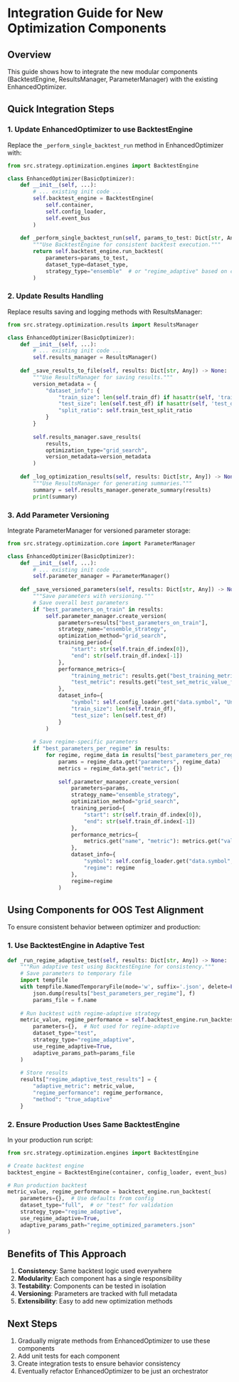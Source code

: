 # Integration Guide for New Optimization Components

## Overview
This guide shows how to integrate the new modular components (BacktestEngine, ResultsManager, ParameterManager) with the existing EnhancedOptimizer.

## Quick Integration Steps

### 1. Update EnhancedOptimizer to use BacktestEngine

Replace the `_perform_single_backtest_run` method in EnhancedOptimizer with:

```python
from src.strategy.optimization.engines import BacktestEngine

class EnhancedOptimizer(BasicOptimizer):
    def __init__(self, ...):
        # ... existing init code ...
        self.backtest_engine = BacktestEngine(
            self.container, 
            self.config_loader, 
            self.event_bus
        )
        
    def _perform_single_backtest_run(self, params_to_test: Dict[str, Any], dataset_type: str) -> Tuple[Optional[float], Optional[Dict[str, Dict[str, Any]]]]:
        """Use BacktestEngine for consistent backtest execution."""
        return self.backtest_engine.run_backtest(
            parameters=params_to_test,
            dataset_type=dataset_type,
            strategy_type="ensemble"  # or "regime_adaptive" based on config
        )
```

### 2. Update Results Handling

Replace results saving and logging methods with ResultsManager:

```python
from src.strategy.optimization.results import ResultsManager

class EnhancedOptimizer(BasicOptimizer):
    def __init__(self, ...):
        # ... existing init code ...
        self.results_manager = ResultsManager()
        
    def _save_results_to_file(self, results: Dict[str, Any]) -> None:
        """Use ResultsManager for saving results."""
        version_metadata = {
            "dataset_info": {
                "train_size": len(self.train_df) if hasattr(self, 'train_df') else 0,
                "test_size": len(self.test_df) if hasattr(self, 'test_df') else 0,
                "split_ratio": self.train_test_split_ratio
            }
        }
        
        self.results_manager.save_results(
            results,
            optimization_type="grid_search",
            version_metadata=version_metadata
        )
        
    def _log_optimization_results(self, results: Dict[str, Any]) -> None:
        """Use ResultsManager for generating summaries."""
        summary = self.results_manager.generate_summary(results)
        print(summary)
```

### 3. Add Parameter Versioning

Integrate ParameterManager for versioned parameter storage:

```python
from src.strategy.optimization.core import ParameterManager

class EnhancedOptimizer(BasicOptimizer):
    def __init__(self, ...):
        # ... existing init code ...
        self.parameter_manager = ParameterManager()
        
    def _save_versioned_parameters(self, results: Dict[str, Any]) -> None:
        """Save parameters with versioning."""
        # Save overall best parameters
        if "best_parameters_on_train" in results:
            self.parameter_manager.create_version(
                parameters=results["best_parameters_on_train"],
                strategy_name="ensemble_strategy",
                optimization_method="grid_search",
                training_period={
                    "start": str(self.train_df.index[0]),
                    "end": str(self.train_df.index[-1])
                },
                performance_metrics={
                    "training_metric": results.get("best_training_metric_value", 0),
                    "test_metric": results.get("test_set_metric_value_for_best_params", 0)
                },
                dataset_info={
                    "symbol": self.config_loader.get("data.symbol", "Unknown"),
                    "train_size": len(self.train_df),
                    "test_size": len(self.test_df)
                }
            )
            
        # Save regime-specific parameters
        if "best_parameters_per_regime" in results:
            for regime, regime_data in results["best_parameters_per_regime"].items():
                params = regime_data.get("parameters", regime_data)
                metrics = regime_data.get("metric", {})
                
                self.parameter_manager.create_version(
                    parameters=params,
                    strategy_name="ensemble_strategy",
                    optimization_method="grid_search",
                    training_period={
                        "start": str(self.train_df.index[0]),
                        "end": str(self.train_df.index[-1])
                    },
                    performance_metrics={
                        metrics.get("name", "metric"): metrics.get("value", 0)
                    },
                    dataset_info={
                        "symbol": self.config_loader.get("data.symbol", "Unknown"),
                        "regime": regime
                    },
                    regime=regime
                )
```

## Using Components for OOS Test Alignment

To ensure consistent behavior between optimizer and production:

### 1. Use BacktestEngine in Adaptive Test

```python
def _run_regime_adaptive_test(self, results: Dict[str, Any]) -> None:
    """Run adaptive test using BacktestEngine for consistency."""
    # Save parameters to temporary file
    import tempfile
    with tempfile.NamedTemporaryFile(mode='w', suffix='.json', delete=False) as f:
        json.dump(results["best_parameters_per_regime"], f)
        params_file = f.name
        
    # Run backtest with regime-adaptive strategy
    metric_value, regime_performance = self.backtest_engine.run_backtest(
        parameters={},  # Not used for regime-adaptive
        dataset_type="test",
        strategy_type="regime_adaptive",
        use_regime_adaptive=True,
        adaptive_params_path=params_file
    )
    
    # Store results
    results["regime_adaptive_test_results"] = {
        "adaptive_metric": metric_value,
        "regime_performance": regime_performance,
        "method": "true_adaptive"
    }
```

### 2. Ensure Production Uses Same BacktestEngine

In your production run script:

```python
from src.strategy.optimization.engines import BacktestEngine

# Create backtest engine
backtest_engine = BacktestEngine(container, config_loader, event_bus)

# Run production backtest
metric_value, regime_performance = backtest_engine.run_backtest(
    parameters={},  # Use defaults from config
    dataset_type="full",  # or "test" for validation
    strategy_type="regime_adaptive",
    use_regime_adaptive=True,
    adaptive_params_path="regime_optimized_parameters.json"
)
```

## Benefits of This Approach

1. **Consistency**: Same backtest logic used everywhere
2. **Modularity**: Each component has a single responsibility
3. **Testability**: Components can be tested in isolation
4. **Versioning**: Parameters are tracked with full metadata
5. **Extensibility**: Easy to add new optimization methods

## Next Steps

1. Gradually migrate methods from EnhancedOptimizer to use these components
2. Add unit tests for each component
3. Create integration tests to ensure behavior consistency
4. Eventually refactor EnhancedOptimizer to be just an orchestrator
